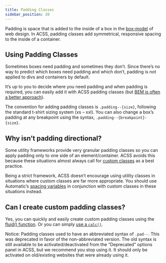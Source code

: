 ```yaml
---
title: Padding Classes
sidebar_position: 20
---
```


Padding is space that is added to the inside of a box in the [box-model](https://www.w3schools.com/css/css_boxmodel.asp#:~:text=In%20CSS%2C%20the%20term%20%22box,padding%2C%20and%20the%20actual%20content.) of web design. In ACSS, padding classes add symmetrical, responsive spacing to the inside of a container.

## Using Padding Classes

Sometimes boxes need padding and sometimes they don’t. Since there’s no way to predict which boxes need padding and which don’t, padding is not applied to divs and containers by default.

It’s up to you to decide where you need padding and when padding is required, you can easily add it with ACSS padding classes (but [BEM is often a better approach](https://youtu.be/FIctDYzsVbc?si=4GIKQHK7DUZAs2qm)).

The convention for adding padding classes is `.padding--{size}`, following the standard t-shirt sizing system (xs – xxl). You can also change a box’s padding at any breakpoint using the syntax, `.padding--{breakpoint}-{size}`.

## Why isn’t padding directional?

Some utility frameworks provide very granular padding classes so you can apply padding only to one side of an element/container. ACSS avoids this because these situations almost always call for [custom classes](https://youtu.be/tha_ynmZRaA) as a best practice.

Being a strict framework, ACSS doesn’t encourage using utility classes in situations where custom classes are far more appropriate. You should use Automatic’s [spacing variables](https://automaticcss.com/docs/spacing-variables/) in conjunction with custom classes in these situations instead.

## Can I create custom padding classes?

Yes, you can quickly and easily create custom padding classes using the [fluid() function](https://automaticcss.com/docs/fluid-function/). Or you can simply [use a `calc()`](https://automaticcss.com/docs/calc/).

Notice: Padding classes used to have an abbreviated syntax of `.pad--`. This was deprecated in favor of the non-abbreviated version. The old syntax is still available to be activated/deactivated from the “Deprecated” options panel in ACSS, but we recommend you stop using it. It should only be activated on old/existing websites that were already using it.
